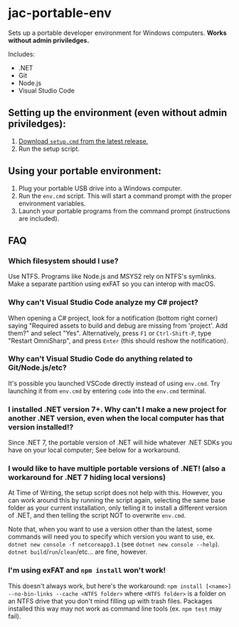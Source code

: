 # jac-portable-env
Sets up a portable developer environment for Windows computers. **Works without admin priviledges.**

Includes:
- .NET
- Git
- Node.js
- Visual Studio Code

## Setting up the environment (even without admin priviledges):
1. [Download `setup.cmd` from the latest release.](../../releases/latest)
1. Run the setup script.

## Using your portable environment:
1. Plug your portable USB drive into a Windows computer.
1. Run the `env.cmd` script. This will start a command prompt with the proper environment variables.
1. Launch your portable programs from the command prompt (instructions are included).

## FAQ
### Which filesystem should I use?
Use NTFS. Programs like Node.js and MSYS2 rely on NTFS's symlinks. Make a separate partition using exFAT so you can interop with macOS.

### Why can't Visual Studio Code analyze my C# project?
When opening a C# project, look for a notification (bottom right corner) saying "Required assets to build and debug are missing from 'project'. Add them?" and select "Yes". Alternatively, press `F1` or `Ctrl-Shift-P`, type "Restart OmniSharp", and press `Enter` (this should reshow the notification).

### Why can't Visual Studio Code do anything related to Git/Node.js/etc?
It's possible you launched VSCode directly instead of using `env.cmd`. Try launching it from `env.cmd` by entering `code` into the `env.cmd` terminal.

### I installed .NET version 7+. Why can't I make a new project for another .NET version, even when the local computer has that version installed!?
Since .NET 7, the portable version of .NET will hide whatever .NET SDKs you have on your local computer; See below for a workaround.

### I would like to have multiple portable versions of .NET! (also a workaround for .NET 7 hiding local versions)
At Time of Writing, the setup script does not help with this. However, you can work around this by running the script again, selecting the same base folder as your current installation, only telling it to install a different version of .NET, and then telling the script NOT to overwrite `env.cmd`.

Note that, when you want to use a version other than the latest, some commands will need you to specify which version you want to use, ex. `dotnet new console -f netcoreapp3.1` (see `dotnet new console --help`). `dotnet build`/`run`/`clean`/etc... are fine, however.

### I'm using exFAT and `npm install` won't work!
This doesn't always work, but here's the workaround: `npm install [<name>] --no-bin-links --cache <NTFS folder>` where `<NTFS folder>` is a folder on an NTFS drive that you don't mind filling up with trash files. Packages installed this way may not work as command line tools (ex. `npm test` may fail).
